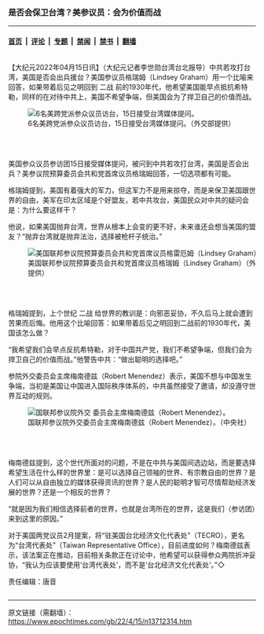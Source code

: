 ### 是否会保卫台湾？美参议员：会为价值而战

---

#### [首页](../../../..?n13712314) &nbsp;|&nbsp; [评论](../../../../../epoch-comment?n13712314) &nbsp;|&nbsp; [专题](../../../../../epoch-special?n13712314) &nbsp;|&nbsp; [禁闻](../../../../../epoch-news?n13712314) &nbsp;|&nbsp; [禁书](../../../../../books?n13712314) &nbsp;|&nbsp; [翻墙](https://github.com/gfw-breaker/nogfw/blob/master/README.md?n13712314)


<div class="column" id="artbody" itemprop="articleBody">
 <!-- article content begin -->
 <p>
  【大纪元2022年04月15日讯】（大纪元记者李世勋台湾台北报导）中共若攻打台湾，美国是否会出兵援台？美国参议员格瑞姆（Lindsey Graham）用一个比喻来回答，如果带着后见之明回到
  <ok href="https://www.epochtimes.com/gb/tag/%E4%BA%8C%E6%88%98.html">
   二战
  </ok>
  前的1930年代，他希望美国能早点抵抗希特勒，同样的在对待中共上，美国不希望争端，但美国会为了捍卫自己的价值而战。
 </p>
 <figure aria-describedby="caption-13712315" class="wp-caption aligncenter" id="13712315" style="width: 500px">
  <ok href=" https://i.epochtimes.com/assets/uploads/2022/04/id13712315-550243-450x300.jpg" rel="noreferrer noopener" target="_blank">
   <img alt="6名美跨党派参众议员访台，15日接受台湾媒体提问。" src="https://i.epochtimes.com/assets/uploads/2022/04/id13712315-550243-450x300.jpg"/>
  </ok>
  <br/><figcaption class="wp-caption-text" id="caption-13712315">
   6名美跨党派参众议员访台，15日接受台湾媒体提问。（外交部提供）
  </figcaption><br/>
 </figure><br/>
 <p>
  美国参众议员参访团15日接受媒体提问，被问到中共若攻打台湾，美国是否会出兵？美参议院预算委员会共和党首席议员格瑞姆回答，一切选项都有可能。
 </p>
 <p>
  格瑞姆提到，美国有着强大的军力，但这军力不是用来掠夺，而是来保卫美国跟世界的自由，美军在印太区域是个好盟友，若中共攻台，美国民众对中共的疑问会是：为什么要这样干？
 </p>
 <p>
  他说，如果美国抛弃台湾，世界从根本上会变的更不好，未来谁还会想当美国的盟友？“抛弃台湾就是抛弃法治，选择被枪杆子统治。”
 </p>
 <figure aria-describedby="caption-13712316" class="wp-caption aligncenter" id="13712316" style="width: 500px">
  <ok href=" https://i.epochtimes.com/assets/uploads/2022/04/id13712316-550244-450x300.jpg" rel="noreferrer noopener" target="_blank">
   <img alt="美国联邦参议院预算委员会共和党首席议员格雷厄姆（Lindsey Graham）" src="https://i.epochtimes.com/assets/uploads/2022/04/id13712316-550244-450x300.jpg"/>
  </ok>
  <br/><figcaption class="wp-caption-text" id="caption-13712316">
   美国联邦参议院预算委员会共和党首席议员格瑞姆（Lindsey Graham）（外交部提供）
  </figcaption><br/>
 </figure><br/>
 <p>
  格瑞姆提到，上个世纪
  <ok href="https://www.epochtimes.com/gb/tag/%E4%BA%8C%E6%88%98.html">
   二战
  </ok>
  给世界的教训是：向邪恶妥协，不久后马上就会遭到苦果而后悔。他用这个比喻回答：如果带着后见之明回到二战前的1930年代，美国该怎么做？
 </p>
 <p>
  “我希望我们会早点反抗希特勒，对于中国共产党，我们不希望争端，但我们会为捍卫自己的价值而战。”他警告中共：“做出聪明的选择吧。”
 </p>
 <p>
  参院外交委员会主席梅南德兹（Robert Menendez）表示，美国不想与中国发生争端，当初是美国让中国进入国际秩序体系的，中共虽然接受了邀请，却没遵守世界互动的规则。
 </p>
 <figure aria-describedby="caption-13712318" class="wp-caption aligncenter" id="13712318" style="width: 500px">
  <ok href=" https://i.epochtimes.com/assets/uploads/2022/04/id13712318-550246-450x356.jpg" rel="noreferrer noopener" target="_blank">
   <img alt="国联邦参议院外交 委员会主席梅南德兹（Robert Menendez）。" src="https://i.epochtimes.com/assets/uploads/2022/04/id13712318-550246-450x356.jpg"/>
  </ok>
  <br/><figcaption class="wp-caption-text" id="caption-13712318">
   国联邦参议院外交委员会主席梅南德兹（Robert Menendez）。（中央社）
  </figcaption><br/>
 </figure><br/>
 <p>
  梅南德兹提到，这个世代所面对的问题，不是在中共与美国间选边站，而是要选择希望生活在什么样的世界里：是可以选择自己领袖的世界、有宗教自由的世界？是人们可以从自由独立的媒体获得资讯的世界？是人民的聪明才智可尽情帮助经济发展的世界？还是一个相反的世界？
 </p>
 <p>
  “就是因为我们相信选择前者的世界，也就是台湾所在的世界，这是我们（参访团）来到这里的原因。”
 </p>
 <p>
  对于美国两党议员2月提案，将“驻美国台北经济文化代表处”（TECRO），更名为“台湾代表处”（Taiwan Representative Office），目前进度如何？梅南德兹表示，该法案正在推动，目前相关条款正在讨论中，他希望可以获得参众两院折冲妥协，“我认为应该要使用‘台湾代表处’，而不是‘台北经济文化代表处’。”◇
 </p>
 <p>
  责任编辑：唐音
 </p>
 <!-- article content end -->
</div>


---

原文链接（需翻墙）：https://www.epochtimes.com/gb/22/4/15/n13712314.htm